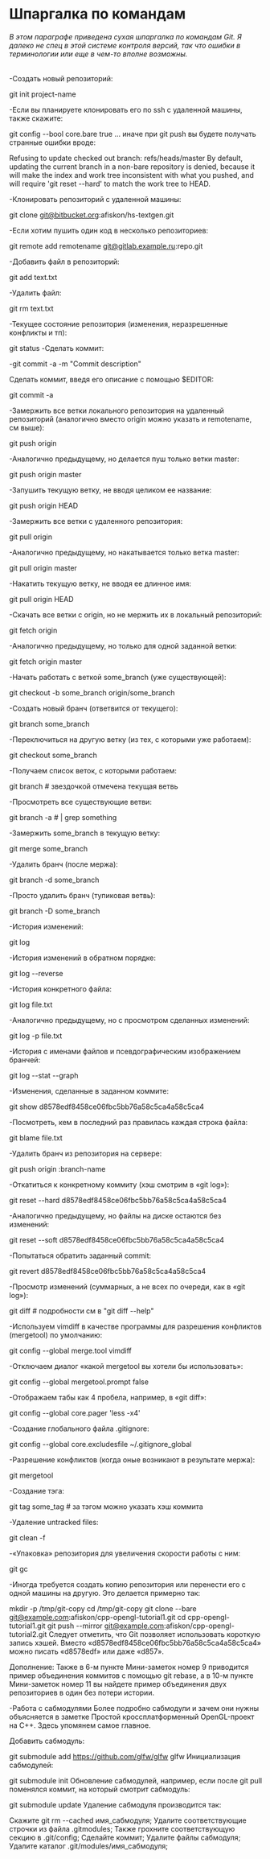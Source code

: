 # Шпаргалка по командам
###### В этом параграфе приведена сухая шпаргалка по командам Git. Я далеко не спец в этой системе контроля версий, так что ошибки в терминологии или еще в чем-то вполне возможны.

-Создать новый репозиторий:

git init project-name

-Если вы планируете клонировать его по ssh с удаленной машины, также скажите:

git config --bool core.bare true
… иначе при git push вы будете получать странные ошибки вроде:

Refusing to update checked out branch: refs/heads/master
By default, updating the current branch in a non-bare repository
is denied, because it will make the index and work tree inconsistent
with what you pushed, and will require 'git reset --hard' to match
the work tree to HEAD.

-Клонировать репозиторий с удаленной машины:

git clone git@bitbucket.org:afiskon/hs-textgen.git

-Если хотим пушить один код в несколько репозиториев:

git remote add remotename git@gitlab.example.ru:repo.git

-Добавить файл в репозиторий:

git add text.txt

-Удалить файл:

git rm text.txt

-Текущее состояние репозитория (изменения, неразрешенные конфликты и тп):

git status
-Сделать коммит:

-git commit -a -m "Commit description"

Сделать коммит, введя его описание с помощью $EDITOR:

git commit -a

-Замержить все ветки локального репозитория на удаленный репозиторий (аналогично вместо origin можно указать и remotename, см выше):

git push origin

-Аналогично предыдущему, но делается пуш только ветки master:

git push origin master

-Запушить текущую ветку, не вводя целиком ее название:

git push origin HEAD

-Замержить все ветки с удаленного репозитория:

git pull origin

-Аналогично предыдущему, но накатывается только ветка master:

git pull origin master

-Накатить текущую ветку, не вводя ее длинное имя:

git pull origin HEAD

-Скачать все ветки с origin, но не мержить их в локальный репозиторий:

git fetch origin

-Аналогично предыдущему, но только для одной заданной ветки:

git fetch origin master

-Начать работать с веткой some_branch (уже существующей):

git checkout -b some_branch origin/some_branch

-Создать новый бранч (ответвится от текущего):

git branch some_branch

-Переключиться на другую ветку (из тех, с которыми уже работаем):

git checkout some_branch

-Получаем список веток, с которыми работаем:

git branch # звездочкой отмечена текущая ветвь

-Просмотреть все существующие ветви:

git branch -a # | grep something

-Замержить some_branch в текущую ветку:

git merge some_branch

-Удалить бранч (после мержа):

git branch -d some_branch

-Просто удалить бранч (тупиковая ветвь):

git branch -D some_branch

-История изменений:

git log

-История изменений в обратном порядке:

git log --reverse

-История конкретного файла:

git log file.txt

-Аналогично предыдущему, но с просмотром сделанных изменений:

git log -p file.txt

-История с именами файлов и псевдографическим изображением бранчей:

git log --stat --graph

-Изменения, сделанные в заданном коммите:

git show d8578edf8458ce06fbc5bb76a58c5ca4a58c5ca4

-Посмотреть, кем в последний раз правилась каждая строка файла:

git blame file.txt

-Удалить бранч из репозитория на сервере:

git push origin :branch-name

-Откатиться к конкретному коммиту (хэш смотрим в «git log»):

git reset --hard d8578edf8458ce06fbc5bb76a58c5ca4a58c5ca4

-Аналогично предыдущему, но файлы на диске остаются без изменений:

git reset --soft d8578edf8458ce06fbc5bb76a58c5ca4a58c5ca4

-Попытаться обратить заданный commit:

git revert d8578edf8458ce06fbc5bb76a58c5ca4a58c5ca4

-Просмотр изменений (суммарных, а не всех по очереди, как в «git log»):

git diff # подробности см в "git diff --help"

-Используем vimdiff в качестве программы для разрешения конфликтов (mergetool) по умолчанию:

git config --global merge.tool vimdiff

-Отключаем диалог «какой mergetool вы хотели бы использовать»:

git config --global mergetool.prompt false

-Отображаем табы как 4 пробела, например, в «git diff»:

git config --global core.pager 'less -x4'

-Создание глобального файла .gitignore:

git config --global core.excludesfile ~/.gitignore_global

-Разрешение конфликтов (когда оные возникают в результате мержа):

git mergetool

-Создание тэга:

git tag some_tag # за тэгом можно указать хэш коммита

-Удаление untracked files:

git clean -f

-«Упаковка» репозитория для увеличения скорости работы с ним:

git gc

-Иногда требуется создать копию репозитория или перенести его с одной машины на другую. Это делается примерно так:

mkdir -p /tmp/git-copy
cd /tmp/git-copy
git clone --bare git@example.com:afiskon/cpp-opengl-tutorial1.git
cd cpp-opengl-tutorial1.git
git push --mirror git@example.com:afiskon/cpp-opengl-tutorial2.git
Следует отметить, что Git позволяет использовать короткую запись хэшей. Вместо «d8578edf8458ce06fbc5bb76a58c5ca4a58c5ca4» можно писать «d8578edf» или даже «d857».

Дополнение: Также в 6-м пункте Мини-заметок номер 9 приводится пример объединения коммитов с помощью git rebase, а в 10-м пункте Мини-заметок номер 11 вы найдете пример объединения двух репозиториев в один без потери истории.

-Работа с сабмодулями
Более подробно сабмодули и зачем они нужны объясняется в заметке Простой кроссплатформенный OpenGL-проект на C++. Здесь упомянем самое главное.

Добавить сабмодуль:

git submodule add https://github.com/glfw/glfw glfw
Инициализация сабмодулей:

git submodule init
Обновление сабмодулей, например, если после git pull поменялся коммит, на который смотрит сабмодуль:

git submodule update
Удаление сабмодуля производится так:

Скажите git rm --cached имя_сабмодуля;
Удалите соответствующие строчки из файла .gitmodules;
Также грохните соответствующую секцию в .git/config;
Сделайте коммит;
Удалите файлы сабмодуля;
Удалите каталог .git/modules/имя_сабмодуля;
